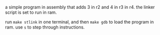 a simple program in assembly that adds 3 in r2 and 4 in r3 in r4. the linker script is set to run in ram.

run `make stlink` in one terminal, and then `make gdb` to load the program in ram. use `s` to step through instructions.
